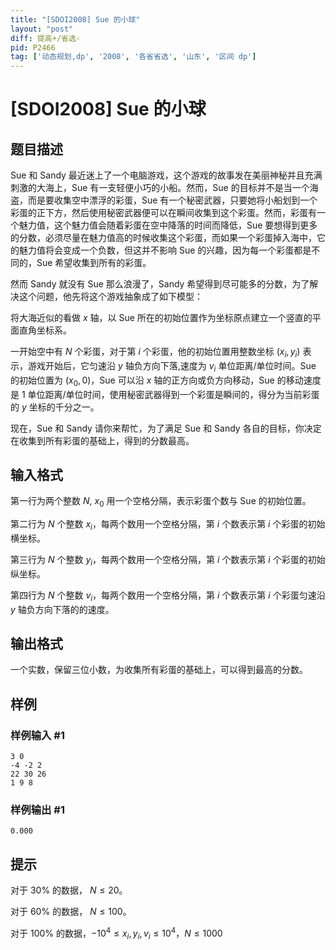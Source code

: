 ```yaml
---
title: "[SDOI2008] Sue 的小球"
layout: "post"
diff: 提高+/省选-
pid: P2466
tag: ['动态规划,dp', '2008', '各省省选', '山东', '区间 dp']
---
```

# [SDOI2008] Sue 的小球
## 题目描述

Sue 和 Sandy 最近迷上了一个电脑游戏，这个游戏的故事发在美丽神秘并且充满刺激的大海上，Sue 有一支轻便小巧的小船。然而，Sue 的目标并不是当一个海盗，而是要收集空中漂浮的彩蛋，Sue 有一个秘密武器，只要她将小船划到一个彩蛋的正下方，然后使用秘密武器便可以在瞬间收集到这个彩蛋。然而，彩蛋有一个魅力值，这个魅力值会随着彩蛋在空中降落的时间而降低，Sue 要想得到更多的分数，必须尽量在魅力值高的时候收集这个彩蛋，而如果一个彩蛋掉入海中，它的魅力值将会变成一个负数，但这并不影响 Sue 的兴趣，因为每一个彩蛋都是不同的，Sue 希望收集到所有的彩蛋。

然而 Sandy 就没有 Sue 那么浪漫了，Sandy 希望得到尽可能多的分数，为了解决这个问题，他先将这个游戏抽象成了如下模型：

将大海近似的看做 $x$ 轴，以 Sue 所在的初始位置作为坐标原点建立一个竖直的平面直角坐标系。

一开始空中有 $N$ 个彩蛋，对于第 $i$ 个彩蛋，他的初始位置用整数坐标 $(x_{i}, y_{i})$ 表示，游戏开始后，它匀速沿 $y$ 轴负方向下落,速度为 $v_{i}$ 单位距离/单位时间。Sue 的初始位置为 $(x_{0}, 0)$，Sue 可以沿 $x$ 轴的正方向或负方向移动，Sue 的移动速度是 $1$ 单位距离/单位时间，使用秘密武器得到一个彩蛋是瞬间的，得分为当前彩蛋的 $y$ 坐标的千分之一。

现在，Sue 和 Sandy 请你来帮忙，为了满足 Sue 和 Sandy 各自的目标，你决定在收集到所有彩蛋的基础上，得到的分数最高。
## 输入格式

第一行为两个整数 $N$, $x_{0}$ 用一个空格分隔，表示彩蛋个数与 Sue 的初始位置。

第二行为 $N$ 个整数 $x_{i}$，每两个数用一个空格分隔，第 $i$ 个数表示第 $i$ 个彩蛋的初始横坐标。

第三行为 $N$ 个整数 $y_{i}$，每两个数用一个空格分隔，第 $i$ 个数表示第 $i$ 个彩蛋的初始纵坐标。

第四行为 $N$ 个整数 $v_{i}$，每两个数用一个空格分隔，第 $i$ 个数表示第 $i$ 个彩蛋匀速沿 $y$ 轴负方向下落的的速度。

## 输出格式

一个实数，保留三位小数，为收集所有彩蛋的基础上，可以得到最高的分数。

## 样例

### 样例输入 #1
```
3 0
-4 -2 2
22 30 26
1 9 8

```
### 样例输出 #1
```
0.000
```
## 提示

对于 $30\%$ 的数据， $N\leq 20$。

对于 $60\%$ 的数据， $N\leq 100$。

对于 $100\%$ 的数据，$-10^4 \leq x_{i},y_{i},v_{i} \leq 10^4$，$N \leq 1000$
